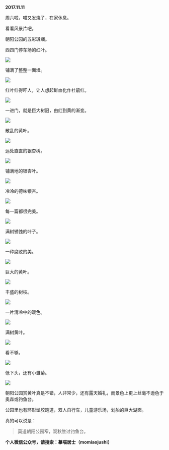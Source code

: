 
          
            
**2017.11.11**

周六啦，喵又发烧了，在家休息。

看看风景片吧。

朝阳公园的五彩斑斓。

西四门停车场的红叶。




![](//upload-images.jianshu.io/upload_images/51001-f7e6862abbeb189d.jpg)




铺满了整整一面墙。




![](//upload-images.jianshu.io/upload_images/51001-e3573119bb8213cb.jpg)




红叶红得吓人，让人想起鲜血化作杜鹃红。




![](//upload-images.jianshu.io/upload_images/51001-11583e18c6c213fe.jpg)




一进门，就是巨大树冠，由红到黄的渐变。




![](//upload-images.jianshu.io/upload_images/51001-c991337be50bab3b.jpg)




散乱的黄叶。




![](//upload-images.jianshu.io/upload_images/51001-023ae414489d8f40.jpg)




远处直直的银杏树。




![](//upload-images.jianshu.io/upload_images/51001-9f3d2c22e4841b0b.jpg)




铺满地的银杏叶。




![](//upload-images.jianshu.io/upload_images/51001-1e05d1d515086f75.jpg)




冷冷的德味银杏。




![](//upload-images.jianshu.io/upload_images/51001-6bf5a2738d900d33.jpg)




每一篇都很完美。




![](//upload-images.jianshu.io/upload_images/51001-de17e8a038be79a2.jpg)




满树锈蚀的叶子。




![](//upload-images.jianshu.io/upload_images/51001-a89ab570b5053392.jpg)




一种腐败的美。




![](//upload-images.jianshu.io/upload_images/51001-a881ad77a4aeb89d.jpg)




巨大的黄叶。




![](//upload-images.jianshu.io/upload_images/51001-91100dd2da19478b.jpg)




丰盛的树枝。




![](//upload-images.jianshu.io/upload_images/51001-5a95595e281e21e3.jpg)




一片清冷中的暖色。




![](//upload-images.jianshu.io/upload_images/51001-1abb6ce28d6f8e34.jpg)




满树黄叶。




![](//upload-images.jianshu.io/upload_images/51001-92fe798f10d7699f.jpg)




看不够。




![](//upload-images.jianshu.io/upload_images/51001-3b2aeec480d1b7bc.jpg)




低下头，还有小雏菊。




![](//upload-images.jianshu.io/upload_images/51001-d03ac389f52dedd9.jpg)




朝阳公园赏黄叶真是不错，人非常少，还有露天婚礼，而景色上更上丝毫不逊色于奥森或钓鱼台。

公园里也有环形塑胶跑道，双人自行车，儿童游乐场，划船的巨大湖面。

真的可以说是：
>莫道朝阳公园窄，观秋胜过钓鱼台。




**个人微信公众号，请搜索：摹喵居士（momiaojushi）**

          
        